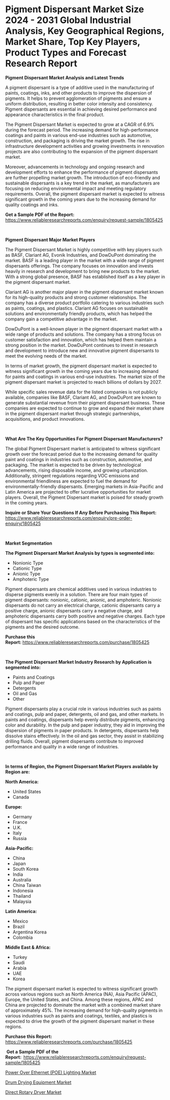 <p><h1>Pigment Dispersant Market Size 2024 - 2031 Global Industrial Analysis, Key Geographical Regions, Market Share, Top Key Players, Product Types and Forecast Research Report</h1></p><p><strong>Pigment Dispersant Market Analysis and Latest Trends</strong></p>
<p><p>A pigment dispersant is a type of additive used in the manufacturing of paints, coatings, inks, and other products to improve the dispersion of pigments. It helps to prevent agglomeration of pigments and ensure a uniform distribution, resulting in better color intensity and consistency. Pigment dispersants are essential in achieving desired performance and appearance characteristics in the final product.</p><p>The Pigment Dispersant Market is expected to grow at a CAGR of 6.9% during the forecast period. The increasing demand for high-performance coatings and paints in various end-use industries such as automotive, construction, and packaging is driving the market growth. The rise in infrastructure development activities and growing investments in renovation projects are also contributing to the expansion of the pigment dispersant market.</p><p>Moreover, advancements in technology and ongoing research and development efforts to enhance the performance of pigment dispersants are further propelling market growth. The introduction of eco-friendly and sustainable dispersants is a key trend in the market, as manufacturers are focusing on reducing environmental impact and meeting regulatory requirements. Overall, the pigment dispersant market is expected to witness significant growth in the coming years due to the increasing demand for quality coatings and inks.</p></p>
<p><strong>Get a Sample PDF of the Report:&nbsp;</strong> <a href="https://www.reliableresearchreports.com/enquiry/request-sample/1805425">https://www.reliableresearchreports.com/enquiry/request-sample/1805425</a></p>
<p>&nbsp;</p>
<p><strong>Pigment Dispersant Major Market Players</strong></p>
<p><p>The Pigment Dispersant Market is highly competitive with key players such as BASF, Clariant AG, Evonik Industries, and DowDuPont dominating the market. BASF is a leading player in the market with a wide range of pigment dispersants offerings. The company focuses on innovation and invests heavily in research and development to bring new products to the market. With a strong global presence, BASF has established itself as a key player in the pigment dispersant market.</p><p>Clariant AG is another major player in the pigment dispersant market known for its high-quality products and strong customer relationships. The company has a diverse product portfolio catering to various industries such as paints, coatings, and plastics. Clariant AG focuses on sustainable solutions and environmentally friendly products, which has helped the company gain a competitive advantage in the market.</p><p>DowDuPont is a well-known player in the pigment dispersant market with a wide range of products and solutions. The company has a strong focus on customer satisfaction and innovation, which has helped them maintain a strong position in the market. DowDuPont continues to invest in research and development to introduce new and innovative pigment dispersants to meet the evolving needs of the market.</p><p>In terms of market growth, the pigment dispersant market is expected to witness significant growth in the coming years due to increasing demand for paints and coatings in various end-use industries. The market size of the pigment dispersant market is projected to reach billions of dollars by 2027.</p><p>While specific sales revenue data for the listed companies is not publicly available, companies like BASF, Clariant AG, and DowDuPont are known to generate substantial revenue from their pigment dispersant business. These companies are expected to continue to grow and expand their market share in the pigment dispersant market through strategic partnerships, acquisitions, and product innovations.</p></p>
<p>&nbsp;</p>
<p><strong>What Are The Key Opportunities For Pigment Dispersant Manufacturers?</strong></p>
<p><p>The global Pigment Dispersant market is anticipated to witness significant growth over the forecast period due to the increasing demand for quality paint and coatings in industries such as construction, automotive, and packaging. The market is expected to be driven by technological advancements, rising disposable income, and growing urbanization. Additionally, stringent regulations regarding VOC emissions and environmental friendliness are expected to fuel the demand for environmentally-friendly dispersants. Emerging markets in Asia-Pacific and Latin America are projected to offer lucrative opportunities for market players. Overall, the Pigment Dispersant market is poised for steady growth in the coming years.</p></p>
<p><strong>Inquire or Share Your Questions If Any Before Purchasing This Report:</strong> <a href="https://www.reliableresearchreports.com/enquiry/pre-order-enquiry/1805425">https://www.reliableresearchreports.com/enquiry/pre-order-enquiry/1805425</a></p>
<p>&nbsp;</p>
<p><strong>Market Segmentation</strong></p>
<p><strong>The Pigment Dispersant Market Analysis by types is segmented into:</strong></p>
<p><ul><li>Nonionic Type</li><li>Cationic Type</li><li>Anionic Type</li><li>Amphoteric Type</li></ul></p>
<p><p>Pigment dispersants are chemical additives used in various industries to disperse pigments evenly in a solution. There are four main types of pigment dispersants: nonionic, cationic, anionic, and amphoteric. Nonionic dispersants do not carry an electrical charge, cationic dispersants carry a positive charge, anionic dispersants carry a negative charge, and amphoteric dispersants carry both positive and negative charges. Each type of dispersant has specific applications based on the characteristics of the pigments and the desired outcome.</p></p>
<p><strong>Purchase this Report:&nbsp;</strong><a href="https://www.reliableresearchreports.com/purchase/1805425">https://www.reliableresearchreports.com/purchase/1805425</a></p>
<p>&nbsp;</p>
<p><strong>The Pigment Dispersant Market Industry Research by Application is segmented into:</strong></p>
<p><ul><li>Paints and Coatings</li><li>Pulp and Paper</li><li>Detergents</li><li>Oil and Gas</li><li>Other</li></ul></p>
<p><p>Pigment dispersants play a crucial role in various industries such as paints and coatings, pulp and paper, detergents, oil and gas, and other markets. In paints and coatings, dispersants help evenly distribute pigments, enhancing color and durability. In the pulp and paper industry, they aid in improving the dispersion of pigments in paper products. In detergents, dispersants help dissolve stains effectively. In the oil and gas sector, they assist in stabilizing drilling fluids. Overall, pigment dispersants contribute to improved performance and quality in a wide range of industries.</p></p>
<p>&nbsp;</p>
<p><strong>In terms of Region, the Pigment Dispersant Market Players available by Region are:</strong></p>
<p>
    <p> <strong> North America: </strong>
        <ul>
            <li>United States</li>
            <li>Canada</li>
        </ul>
        </p> 
    <p> <strong> Europe: </strong>
        <ul>
            <li>Germany</li>
            <li>France</li>
            <li>U.K.</li>
            <li>Italy</li>
            <li>Russia</li>
        </ul>
        </p> 
    <p> <strong> Asia-Pacific: </strong>
        <ul>
            <li>China</li>
            <li>Japan</li>
            <li>South Korea</li>
            <li>India</li>
            <li>Australia</li>
            <li>China Taiwan</li>
            <li>Indonesia</li>
            <li>Thailand</li>
            <li>Malaysia</li>
        </ul>
        </p> 
    <p> <strong> Latin America: </strong>
        <ul>
            <li>Mexico</li>
            <li>Brazil</li>
            <li>Argentina Korea</li>
            <li>Colombia</li>
        </ul>
        </p> 
    <p> <strong> Middle East & Africa: </strong>
        <ul>
            <li>Turkey</li>
            <li>Saudi</li>
            <li>Arabia</li>
            <li>UAE</li>
            <li>Korea</li>
        </ul>
    </p>
    </p>
<p><p>The pigment dispersant market is expected to witness significant growth across various regions such as North America (NA), Asia Pacific (APAC), Europe, the United States, and China. Among these regions, APAC and China are projected to dominate the market with a combined market share of approximately 45%. The increasing demand for high-quality pigments in various industries such as paints and coatings, textiles, and plastics is expected to drive the growth of the pigment dispersant market in these regions.</p></p>
<p><strong>Purchase this Report: </strong><a href="https://www.reliableresearchreports.com/purchase/1805425">https://www.reliableresearchreports.com/purchase/1805425</a></p>
<p>&nbsp;<strong>Get a Sample PDF of the Report:&nbsp;&nbsp;</strong><a href="https://www.reliableresearchreports.com/enquiry/request-sample/1805425">https://www.reliableresearchreports.com/enquiry/request-sample/1805425</a></p>
<p><strong></strong></p>
<p><p><a href="https://view.publitas.com/reportprime-1/power-over-ethernet-poe-lighting-market-provides-detailed-segmentation-of-this-market-based-on-type-application-and-region-and-forecast-for-the-period-from-2024-2031/">Power Over Ethernet (POE) Lighting Market</a></p><p><a href="https://view.publitas.com/reportprime-1/drum-drying-equipment-market-challenges-opportunities-and-growth-drivers-and-major-market-players-forecasted-for-period-from-2023-2030-gyg4e6zzk8ap/">Drum Drying Equipment Market</a></p><p><a href="https://view.publitas.com/reportprime-1/direct-rotary-dryer-market-provides-a-comprehensive-analysis-including-a-macro-overview-of-the-market-as-well-as-micro-details-such-as-market-size-and-competitive-landscape/">Direct Rotary Dryer Market</a></p></p>